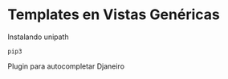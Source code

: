 # 

# Templates en Vistas Genéricas

Instalando unipath
```
pip3
```

Plugin para autocompletar Djaneiro